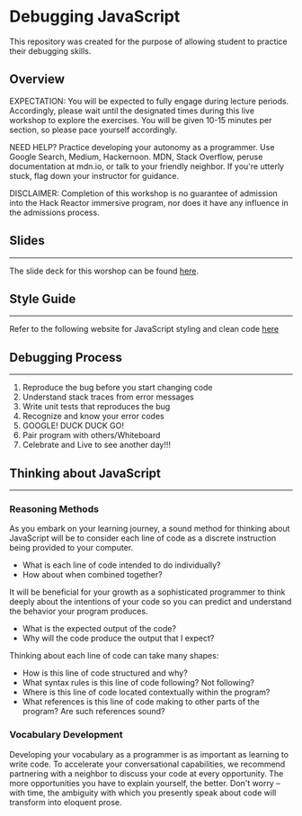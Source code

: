 # Debugging JavaScript
This repository was created for the purpose of allowing student to practice their debugging skills.

## Overview
EXPECTATION: You will be expected to fully engage during lecture periods. Accordingly, please wait until the designated times during this live workshop to explore the exercises. You will be given 10-15 minutes per section, so please pace yourself accordingly.

NEED HELP? Practice developing your autonomy as a programmer. Use Google Search, Medium, Hackernoon. MDN, Stack Overflow, peruse documentation at mdn.io, or talk to your friendly neighbor. If you're utterly stuck, flag down your instructor for guidance.

DISCLAIMER: Completion of this workshop is no guarantee of admission into the Hack Reactor immersive program, nor does it have any influence in the admissions process.

## Slides 
---
The slide deck for this worshop can be found [here](https://docs.google.com/presentation/d/1FLeo9j9_UgLgau99DLyuvZozLiUUG51zgwUXq7XcosQ/edit?usp=sharing).

## Style Guide
---
Refer to the following website for JavaScript styling and clean code [here](https://github.com/airbnb/javascript)

## Debugging Process
---
1. Reproduce the bug before you start changing code
2. Understand stack traces from error messages
3. Write unit tests that reproduces the bug
4. Recognize and know your error codes
5. GOOGLE!  DUCK DUCK GO!
6. Pair program with others/Whiteboard
7. Celebrate and Live to see another day!!! 

## Thinking about JavaScript
---
### Reasoning Methods
As you embark on your learning journey, a sound method for thinking about JavaScript will be to consider each line of code as a discrete instruction being provided to your computer.

* What is each line of code intended to do individually?
* How about when combined together?

It will be beneficial for your growth as a sophisticated programmer to think deeply about the intentions of your code so you can predict and understand the behavior your program produces.

* What is the expected output of the code?
* Why will the code produce the output that I expect?

Thinking about each line of code can take many shapes:

* How is this line of code structured and why?
* What syntax rules is this line of code following? Not following?
* Where is this line of code located contextually within the program?
* What references is this line of code making to other parts of the program? Are such references sound?

### Vocabulary Development

Developing your vocabulary as a programmer is as important as learning to write code. To accelerate your conversational capabilities, we recommend partnering with a neighbor to discuss your code at every opportunity. The more opportunities you have to explain yourself, the better. Don't worry – with time, the ambiguity with which you presently speak about code will transform into eloquent prose.
